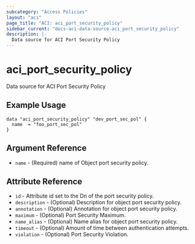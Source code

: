 ```yaml
---
subcategory: "Access Policies"
layout: "aci"
page_title: "ACI: aci_port_security_policy"
sidebar_current: "docs-aci-data-source-aci_port_security_policy"
description: |-
  Data source for ACI Port Security Policy
---
```


# aci_port_security_policy

Data source for ACI Port Security Policy

## Example Usage

```hcl
data "aci_port_security_policy" "dev_port_sec_pol" {
  name  = "foo_port_sec_pol"
}
```

## Argument Reference

- `name` - (Required) name of Object port security policy.

## Attribute Reference

- `id` - Attribute id set to the Dn of the port security policy.
- `description` - (Optional) Description for object port security policy.
- `annotation` - (Optional) Annotation for object port security policy.
- `maximum` - (Optional) Port Security Maximum.
- `name_alias` - (Optional) Name alias for object port security policy.
- `timeout` - (Optional) Amount of time between authentication attempts.
- `violation` - (Optional) Port Security Violation.
